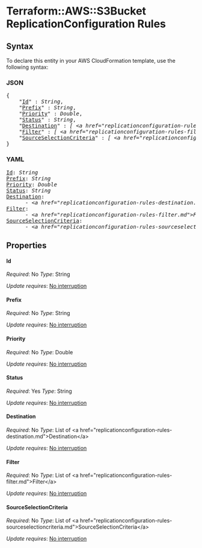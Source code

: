 # Terraform::AWS::S3Bucket ReplicationConfiguration Rules

## Syntax

To declare this entity in your AWS CloudFormation template, use the following syntax:

### JSON

<pre>
{
    "<a href="#id" title="Id">Id</a>" : <i>String</i>,
    "<a href="#prefix" title="Prefix">Prefix</a>" : <i>String</i>,
    "<a href="#priority" title="Priority">Priority</a>" : <i>Double</i>,
    "<a href="#status" title="Status">Status</a>" : <i>String</i>,
    "<a href="#destination" title="Destination">Destination</a>" : <i>[ &lt;a href=&#34;replicationconfiguration-rules-destination.md&#34;&gt;Destination&lt;/a&gt;, ... ]</i>,
    "<a href="#filter" title="Filter">Filter</a>" : <i>[ &lt;a href=&#34;replicationconfiguration-rules-filter.md&#34;&gt;Filter&lt;/a&gt;, ... ]</i>,
    "<a href="#sourceselectioncriteria" title="SourceSelectionCriteria">SourceSelectionCriteria</a>" : <i>[ &lt;a href=&#34;replicationconfiguration-rules-sourceselectioncriteria.md&#34;&gt;SourceSelectionCriteria&lt;/a&gt;, ... ]</i>
}
</pre>

### YAML

<pre>
<a href="#id" title="Id">Id</a>: <i>String</i>
<a href="#prefix" title="Prefix">Prefix</a>: <i>String</i>
<a href="#priority" title="Priority">Priority</a>: <i>Double</i>
<a href="#status" title="Status">Status</a>: <i>String</i>
<a href="#destination" title="Destination">Destination</a>: <i>
      - &lt;a href=&#34;replicationconfiguration-rules-destination.md&#34;&gt;Destination&lt;/a&gt;</i>
<a href="#filter" title="Filter">Filter</a>: <i>
      - &lt;a href=&#34;replicationconfiguration-rules-filter.md&#34;&gt;Filter&lt;/a&gt;</i>
<a href="#sourceselectioncriteria" title="SourceSelectionCriteria">SourceSelectionCriteria</a>: <i>
      - &lt;a href=&#34;replicationconfiguration-rules-sourceselectioncriteria.md&#34;&gt;SourceSelectionCriteria&lt;/a&gt;</i>
</pre>

## Properties

#### Id

_Required_: No
_Type_: String

_Update requires_: [No interruption](https://docs.aws.amazon.com/AWSCloudFormation/latest/UserGuide/using-cfn-updating-stacks-update-behaviors.html#update-no-interrupt)

#### Prefix

_Required_: No
_Type_: String

_Update requires_: [No interruption](https://docs.aws.amazon.com/AWSCloudFormation/latest/UserGuide/using-cfn-updating-stacks-update-behaviors.html#update-no-interrupt)

#### Priority

_Required_: No
_Type_: Double

_Update requires_: [No interruption](https://docs.aws.amazon.com/AWSCloudFormation/latest/UserGuide/using-cfn-updating-stacks-update-behaviors.html#update-no-interrupt)

#### Status

_Required_: Yes
_Type_: String

_Update requires_: [No interruption](https://docs.aws.amazon.com/AWSCloudFormation/latest/UserGuide/using-cfn-updating-stacks-update-behaviors.html#update-no-interrupt)

#### Destination

_Required_: No
_Type_: List of &lt;a href=&#34;replicationconfiguration-rules-destination.md&#34;&gt;Destination&lt;/a&gt;

_Update requires_: [No interruption](https://docs.aws.amazon.com/AWSCloudFormation/latest/UserGuide/using-cfn-updating-stacks-update-behaviors.html#update-no-interrupt)

#### Filter

_Required_: No
_Type_: List of &lt;a href=&#34;replicationconfiguration-rules-filter.md&#34;&gt;Filter&lt;/a&gt;

_Update requires_: [No interruption](https://docs.aws.amazon.com/AWSCloudFormation/latest/UserGuide/using-cfn-updating-stacks-update-behaviors.html#update-no-interrupt)

#### SourceSelectionCriteria

_Required_: No
_Type_: List of &lt;a href=&#34;replicationconfiguration-rules-sourceselectioncriteria.md&#34;&gt;SourceSelectionCriteria&lt;/a&gt;

_Update requires_: [No interruption](https://docs.aws.amazon.com/AWSCloudFormation/latest/UserGuide/using-cfn-updating-stacks-update-behaviors.html#update-no-interrupt)

